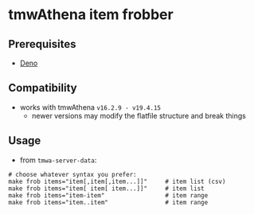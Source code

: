 # tmwAthena item frobber
## Prerequisites
- [Deno]

## Compatibility
- works with tmwAthena `v16.2.9 - v19.4.15`
    - newer versions may modify the flatfile structure and break things

## Usage
- from `tmwa-server-data`:
```
# choose whatever syntax you prefer:
make frob items="item[,item[,item...]]"     # item list (csv)
make frob items="item[ item[ item...]]"     # item list
make frob items="item-item"                 # item range
make frob items="item..item"                # item range
```

[Deno]: https://deno.land
